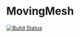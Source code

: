 # MovingMesh

[![Build Status](https://travis-ci.org/pwl/MovingMesh.jl.svg?branch=master)](https://travis-ci.org/pwl/MovingMesh.jl)
